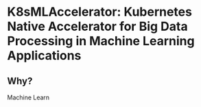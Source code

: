 # K8sMLAccelerator: Kubernetes Native Accelerator for Big Data Processing in Machine Learning Applications

## Why?

Machine Learn